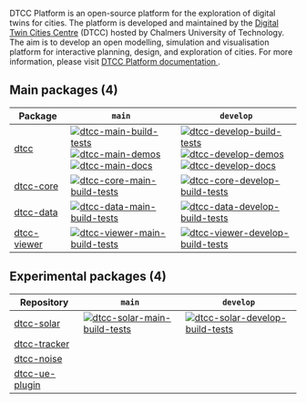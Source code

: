 DTCC Platform is an open-source platform for the exploration of
digital twins for cities. The platform is developed and maintained by
the [Digital Twin Cities Centre](https://dtcc.chalmers.se/) (DTCC)
hosted by Chalmers University of Technology. The aim is to develop an
open modelling, simulation and visualisation platform for interactive
planning, design, and exploration of cities. For more information, please visit [DTCC Platform documentation
](https://platform.dtcc.chalmers.se/).

## Main packages (4)

| Package | `main` | `develop` |
|---------|--------|-----------|
| [dtcc](https://github.com/dtcc-platform/dtcc) | [![dtcc-main-build-tests](https://github.com/dtcc-platform/dtcc/actions/workflows/build-tests.yml/badge.svg?branch=main)](https://github.com/dtcc-platform/dtcc/actions/workflows/build-tests.yml?query=branch%3Amain) <br> [![dtcc-main-demos](https://github.com/dtcc-platform/dtcc/actions/workflows/demos.yml/badge.svg?branch=main)](https://github.com/dtcc-platform/dtcc/actions/workflows/demos.yml?query=branch%3Amain) <br> [![dtcc-main-docs](https://github.com/dtcc-platform/dtcc/actions/workflows/docs.yml/badge.svg?branch=main)](https://github.com/dtcc-platform/dtcc/actions/workflows/docs.yml?query=branch%3Amain) | [![dtcc-develop-build-tests](https://github.com/dtcc-platform/dtcc/actions/workflows/build-tests.yml/badge.svg?branch=develop)](https://github.com/dtcc-platform/dtcc/actions/workflows/build-tests.yml?query=branch%3Adevelop) <br> [![dtcc-develop-demos](https://github.com/dtcc-platform/dtcc/actions/workflows/demos.yml/badge.svg?branch=develop)](https://github.com/dtcc-platform/dtcc/actions/workflows/demos.yml?query=branch%3Adevelop) <br> [![dtcc-develop-docs](https://github.com/dtcc-platform/dtcc/actions/workflows/docs.yml/badge.svg?branch=develop)](https://github.com/dtcc-platform/dtcc/actions/workflows/docs.yml?query=branch%3Adevelop) |
| [dtcc-core](https://github.com/dtcc-platform/dtcc-core) | [![dtcc-core-main-build-tests](https://github.com/dtcc-platform/dtcc-core/actions/workflows/build-tests.yml/badge.svg?branch=main)](https://github.com/dtcc-platform/dtcc-core/actions/workflows/build-tests.yml?query=branch%3Amain) | [![dtcc-core-develop-build-tests](https://github.com/dtcc-platform/dtcc-core/actions/workflows/build-tests.yml/badge.svg?branch=develop)](https://github.com/dtcc-platform/dtcc-core/actions/workflows/build-tests.yml?query=branch%3Adevelop) |
| [dtcc-data](https://github.com/dtcc-platform/dtcc-data) | [![dtcc-data-main-build-tests](https://github.com/dtcc-platform/dtcc-data/actions/workflows/build-tests.yml/badge.svg?branch=main)](https://github.com/dtcc-platform/dtcc-data/actions/workflows/build-tests.yml?query=branch%3Amain) | [![dtcc-data-develop-build-tests](https://github.com/dtcc-platform/dtcc-data/actions/workflows/build-tests.yml/badge.svg?branch=develop)](https://github.com/dtcc-platform/dtcc-data/actions/workflows/build-tests.yml?query=branch%3Adevelop) |
| [dtcc-viewer](https://github.com/dtcc-platform/dtcc-viewer) | [![dtcc-viewer-main-build-tests](https://github.com/dtcc-platform/dtcc-viewer/actions/workflows/build-tests.yml/badge.svg?branch=main)](https://github.com/dtcc-platform/dtcc-viewer/actions/workflows/build-tests.yml?query=branch%3Amain) | [![dtcc-viewer-develop-build-tests](https://github.com/dtcc-platform/dtcc-viewer/actions/workflows/build-tests.yml/badge.svg?branch=develop)](https://github.com/dtcc-platform/dtcc-viewer/actions/workflows/build-tests.yml?query=branch%3Adevelop) |

## Experimental packages (4)

| Repository   | `main` | `develop` |
|--------------|--------|-----------|
| [dtcc-solar](https://github.com/dtcc-platform/dtcc-solar) | [![dtcc-solar-main-build-tests](https://github.com/dtcc-platform/dtcc-solar/actions/workflows/build-tests.yml/badge.svg?branch=main)](https://github.com/dtcc-platform/dtcc-solar/actions/workflows/build-tests.yml?query=branch%3Amain) | [![dtcc-solar-develop-build-tests](https://github.com/dtcc-platform/dtcc-solar/actions/workflows/build-tests.yml/badge.svg?branch=develop)](https://github.com/dtcc-platform/dtcc-solar/actions/workflows/build-tests.yml?query=branch%3Adevelop) |
| [dtcc-tracker](https://github.com/dtcc-platform/dtcc-tracker) | | |
| [dtcc-noise](https://github.com/dtcc-platform/dtcc-noise) |  |  |
| [dtcc-ue-plugin](https://github.com/dtcc-platform/dtcc-ue-plugin) | | |
